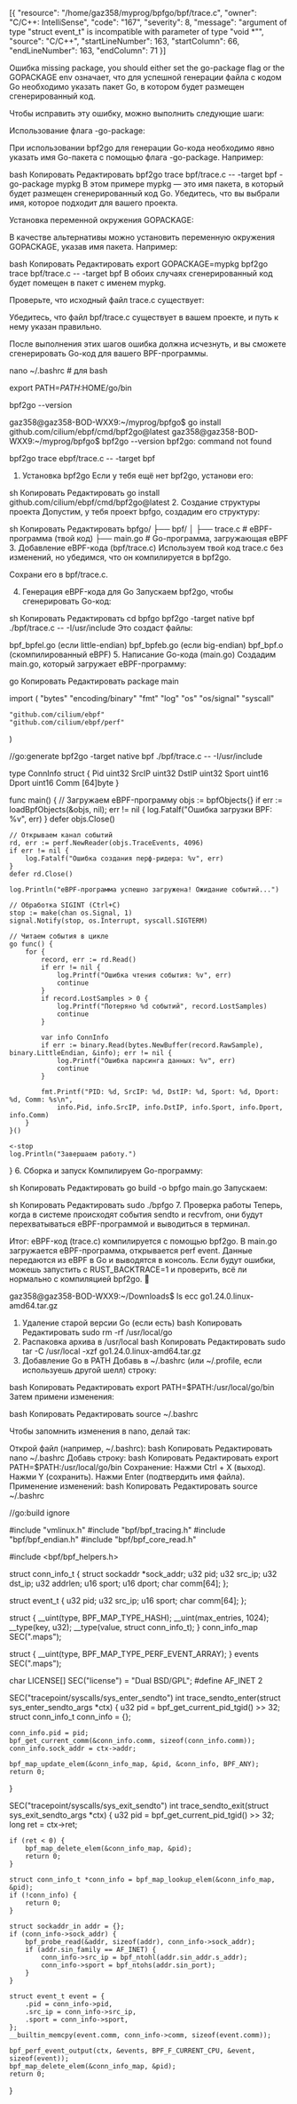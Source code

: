 [{
	"resource": "/home/gaz358/myprog/bpfgo/bpf/trace.c",
	"owner": "C/C++: IntelliSense",
	"code": "167",
	"severity": 8,
	"message": "argument of type \"struct event_t\" is incompatible with parameter of type \"void *\"",
	"source": "C/C++",
	"startLineNumber": 163,
	"startColumn": 66,
	"endLineNumber": 163,
	"endColumn": 71
}]




Ошибка missing package, you should either set the go-package flag or the GOPACKAGE env означает, что для успешной генерации файла с кодом Go необходимо указать пакет Go, в котором будет размещен сгенерированный код.

Чтобы исправить эту ошибку, можно выполнить следующие шаги:

Использование флага -go-package:

При использовании bpf2go для генерации Go-кода необходимо явно указать имя Go-пакета с помощью флага -go-package. Например:

bash
Копировать
Редактировать
bpf2go trace bpf/trace.c -- -target bpf -go-package mypkg
В этом примере mypkg — это имя пакета, в который будет размещен сгенерированный код Go. Убедитесь, что вы выбрали имя, которое подходит для вашего проекта.

Установка переменной окружения GOPACKAGE:

В качестве альтернативы можно установить переменную окружения GOPACKAGE, указав имя пакета. Например:

bash
Копировать
Редактировать
export GOPACKAGE=mypkg
bpf2go trace bpf/trace.c -- -target bpf
В обоих случаях сгенерированный код будет помещен в пакет с именем mypkg.

Проверьте, что исходный файл trace.c существует:

Убедитесь, что файл bpf/trace.c существует в вашем проекте, и путь к нему указан правильно.

После выполнения этих шагов ошибка должна исчезнуть, и вы сможете сгенерировать Go-код для вашего BPF-программы.















nano ~/.bashrc   # для bash

export PATH=$PATH:$HOME/go/bin


bpf2go --version

gaz358@gaz358-BOD-WXX9:~/myprog/bpfgo$ go install github.com/cilium/ebpf/cmd/bpf2go@latest
gaz358@gaz358-BOD-WXX9:~/myprog/bpfgo$ bpf2go --version
bpf2go: command not found


bpf2go trace ebpf/trace.c -- -target bpf




1. Установка bpf2go
Если у тебя ещё нет bpf2go, установи его:

sh
Копировать
Редактировать
go install github.com/cilium/ebpf/cmd/bpf2go@latest
2. Создание структуры проекта
Допустим, у тебя проект bpfgo, создадим его структуру:

sh
Копировать
Редактировать
bpfgo/
├── bpf/
│   ├── trace.c  # eBPF-программа (твой код)
├── main.go      # Go-программа, загружающая eBPF
3. Добавление eBPF-кода (bpf/trace.c)
Используем твой код trace.c без изменений, но убедимся, что он компилируется в bpf2go.

Сохрани его в bpf/trace.c.

4. Генерация eBPF-кода для Go
Запускаем bpf2go, чтобы сгенерировать Go-код:

sh
Копировать
Редактировать
cd bpfgo
bpf2go -target native bpf ./bpf/trace.c -- -I/usr/include
Это создаст файлы:

bpf_bpfel.go (если little-endian)
bpf_bpfeb.go (если big-endian)
bpf_bpf.o (скомпилированный eBPF)
5. Написание Go-кода (main.go)
Создадим main.go, который загружает eBPF-программу:

go
Копировать
Редактировать
package main

import (
	"bytes"
	"encoding/binary"
	"fmt"
	"log"
	"os"
	"os/signal"
	"syscall"

	"github.com/cilium/ebpf"
	"github.com/cilium/ebpf/perf"
)

//go:generate bpf2go -target native bpf ./bpf/trace.c -- -I/usr/include

type ConnInfo struct {
	Pid    uint32
	SrcIP  uint32
	DstIP  uint32
	Sport  uint16
	Dport  uint16
	Comm   [64]byte
}

func main() {
	// Загружаем eBPF-программу
	objs := bpfObjects{}
	if err := loadBpfObjects(&objs, nil); err != nil {
		log.Fatalf("Ошибка загрузки BPF: %v", err)
	}
	defer objs.Close()

	// Открываем канал событий
	rd, err := perf.NewReader(objs.TraceEvents, 4096)
	if err != nil {
		log.Fatalf("Ошибка создания перф-ридера: %v", err)
	}
	defer rd.Close()

	log.Println("eBPF-программа успешно загружена! Ожидание событий...")

	// Обработка SIGINT (Ctrl+C)
	stop := make(chan os.Signal, 1)
	signal.Notify(stop, os.Interrupt, syscall.SIGTERM)

	// Читаем события в цикле
	go func() {
		for {
			record, err := rd.Read()
			if err != nil {
				log.Printf("Ошибка чтения события: %v", err)
				continue
			}
			if record.LostSamples > 0 {
				log.Printf("Потеряно %d событий", record.LostSamples)
				continue
			}

			var info ConnInfo
			if err := binary.Read(bytes.NewBuffer(record.RawSample), binary.LittleEndian, &info); err != nil {
				log.Printf("Ошибка парсинга данных: %v", err)
				continue
			}

			fmt.Printf("PID: %d, SrcIP: %d, DstIP: %d, Sport: %d, Dport: %d, Comm: %s\n",
				info.Pid, info.SrcIP, info.DstIP, info.Sport, info.Dport, info.Comm)
		}
	}()

	<-stop
	log.Println("Завершаем работу.")
}
6. Сборка и запуск
Компилируем Go-программу:

sh
Копировать
Редактировать
go build -o bpfgo main.go
Запускаем:

sh
Копировать
Редактировать
sudo ./bpfgo
7. Проверка работы
Теперь, когда в системе происходят события sendto и recvfrom, они будут перехватываться eBPF-программой и выводиться в терминал.

Итог:
eBPF-код (trace.c) компилируется с помощью bpf2go.
В main.go загружается eBPF-программа, открывается perf event.
Данные передаются из eBPF в Go и выводятся в консоль.
Если будут ошибки, можешь запустить с RUST_BACKTRACE=1 и проверить, всё ли нормально с компиляцией bpf2go. 🚀


gaz358@gaz358-BOD-WXX9:~/Downloads$ ls
ecc  go1.24.0.linux-amd64.tar.gz


1. Удаление старой версии Go (если есть)
bash
Копировать
Редактировать
sudo rm -rf /usr/local/go
2. Распаковка архива в /usr/local
bash
Копировать
Редактировать
sudo tar -C /usr/local -xzf go1.24.0.linux-amd64.tar.gz
3. Добавление Go в PATH
Добавь в ~/.bashrc (или ~/.profile, если используешь другой шелл) строку:

bash
Копировать
Редактировать
export PATH=$PATH:/usr/local/go/bin
Затем примени изменения:

bash
Копировать
Редактировать
source ~/.bashrc

Чтобы запомнить изменения в nano, делай так:

Открой файл (например, ~/.bashrc):
bash
Копировать
Редактировать
nano ~/.bashrc
Добавь строку:
bash
Копировать
Редактировать
export PATH=$PATH:/usr/local/go/bin
Сохранение:
Нажми Ctrl + X (выход).
Нажми Y (сохранить).
Нажми Enter (подтвердить имя файла).
Применение изменений:
bash
Копировать
Редактировать
source ~/.bashrc




//go:build ignore

#include "vmlinux.h"
#include "bpf/bpf_tracing.h"
#include "bpf/bpf_endian.h"
#include "bpf/bpf_core_read.h"

#include <bpf/bpf_helpers.h>

struct conn_info_t {
    struct sockaddr *sock_addr;
    u32 pid;
    u32 src_ip;
    u32 dst_ip;
    u32 addrlen;
    u16 sport;
    u16 dport;
    char comm[64];
};

struct event_t {
    u32 pid;
    u32 src_ip;
    u16 sport;
    char comm[64];
};

struct {
    __uint(type, BPF_MAP_TYPE_HASH);
    __uint(max_entries, 1024);
    __type(key, u32);
    __type(value, struct conn_info_t);
} conn_info_map SEC(".maps");

struct {
    __uint(type, BPF_MAP_TYPE_PERF_EVENT_ARRAY);
} events SEC(".maps");

char LICENSE[] SEC("license") = "Dual BSD/GPL";
#define AF_INET 2

SEC("tracepoint/syscalls/sys_enter_sendto")
int trace_sendto_enter(struct sys_enter_sendto_args *ctx) {
    u32 pid = bpf_get_current_pid_tgid() >> 32;
    struct conn_info_t conn_info = {};

    conn_info.pid = pid;
    bpf_get_current_comm(&conn_info.comm, sizeof(conn_info.comm));
    conn_info.sock_addr = ctx->addr;

    bpf_map_update_elem(&conn_info_map, &pid, &conn_info, BPF_ANY);
    return 0;
}

SEC("tracepoint/syscalls/sys_exit_sendto")
int trace_sendto_exit(struct sys_exit_sendto_args *ctx) {
    u32 pid = bpf_get_current_pid_tgid() >> 32;
    long ret = ctx->ret;

    if (ret < 0) {
        bpf_map_delete_elem(&conn_info_map, &pid);
        return 0;
    }

    struct conn_info_t *conn_info = bpf_map_lookup_elem(&conn_info_map, &pid);
    if (!conn_info) {
        return 0;
    }

    struct sockaddr_in addr = {};
    if (conn_info->sock_addr) {
        bpf_probe_read(&addr, sizeof(addr), conn_info->sock_addr);
        if (addr.sin_family == AF_INET) {
            conn_info->src_ip = bpf_ntohl(addr.sin_addr.s_addr);
            conn_info->sport = bpf_ntohs(addr.sin_port);
        }
    }

    struct event_t event = {
        .pid = conn_info->pid,
        .src_ip = conn_info->src_ip,
        .sport = conn_info->sport,
    };
    __builtin_memcpy(event.comm, conn_info->comm, sizeof(event.comm));

    bpf_perf_event_output(ctx, &events, BPF_F_CURRENT_CPU, &event, sizeof(event));
    bpf_map_delete_elem(&conn_info_map, &pid);
    return 0;
}
